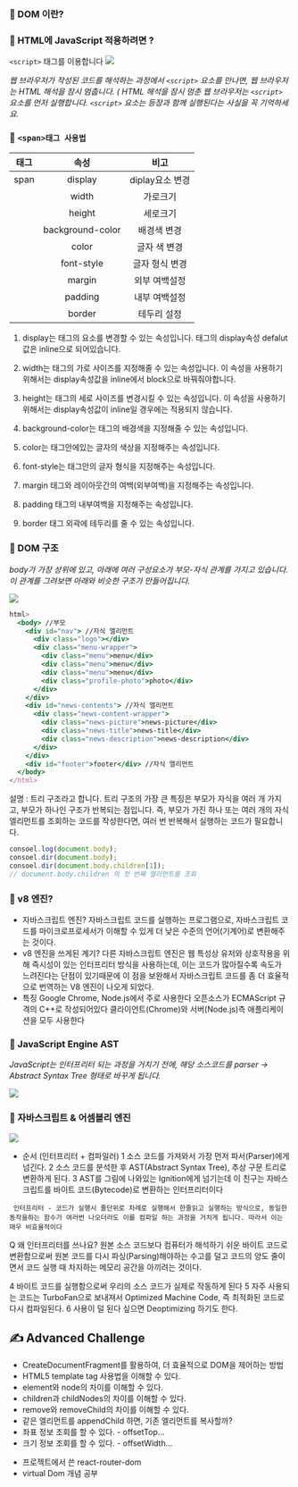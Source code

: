 ### 📖 DOM 이란?

### 📖 HTML에 JavaScript 적용하려면 ?

`<script>` 태그를 이용합니다
![](https://velog.velcdn.com/images/ww3ysq/post/6fe7acb6-ba74-41d5-b714-e96e42fb42b7/image.png)

_웹 브라우저가 작성된 코드를 해석하는 과정에서 `<script>` 요소를 만나면, 웹 브라우저는 HTML 해석을 잠시 멈춥니다. ( HTML 해석을 잠시 멈춘 웹 브라우저는 `<script>` 요소를 먼저 실행합니다. `<script>` 요소는 등장과 함께 실행된다는 사실을 꼭 기억하세요._

### 📖 `<span>태그 사용법`

| 태그 |       속성       |      비고       |
| :--: | :--------------: | :-------------: |
| span |     display      | diplay요소 변경 |
|      |      width       |    가로크기     |
|      |      height      |    세로크기     |
|      | background-color |   배경색 변경   |
|      |      color       |  글자 색 변경   |
|      |    font-style    | 글자 형식 변경  |
|      |      margin      |  외부 여백설정  |
|      |     padding      |  내부 여백설정  |
|      |      border      |   테두리 설정   |

1. display는 <span>태그의 요소를 변경할 수 있는 속성입니다. <span>태그의 display속성 defalut값은 inline으로 되어있습니다.

2. width는 <span>태그의 가로 사이즈를 지정해줄 수 있는 속성입니다. 이 속성을 사용하기 위해서는 display속성값을 inline에서 block으로 바꿔줘야합니다.

3. height는 <span>태그의 세로 사이즈를 변경시킬 수 있는 속성입니다. 이 속성을 사용하기 위해서는 display속성값이 inline일 경우에는 적용되지 않습니다.

4. background-color는 <span>태그의 배경색을 지정해줄 수 있는 속성입니다.

5. color는 <span>태그안에있는 글자의 색상을 지정해주는 속성입니다.

6. font-style는 <span>태그안의 글자 형식을 지정해주는 속성입니다.

7. margin <span>태그와 레이아웃간의 여백(외부여백)을 지정해주는 속성입니다.

8. padding <span>태그의 내부여백을 지정해주는 속성입니다.

9. border <span>태그 외곽에 테두리를 줄 수 있는 속성입니다.

### 📖 DOM 구조

_body가 가장 상위에 있고, 아래에 여러 구성요소가 부모-자식 관계를 가지고 있습니다. 이 관계를 그려보면 아래와 비슷한 구조가 만들어집니다._

![](https://velog.velcdn.com/images/ww3ysq/post/a1a7b299-f020-4095-aae1-5f41bb81114c/image.png)

```jsx
html>
  <body> //부모
    <div id="nav"> //자식 엘리먼트
      <div class="logo"></div>
      <div class="menu-wrapper">
        <div class="menu">menu</div>
        <div class="menu">menu</div>
        <div class="menu">menu</div>
        <div class="profile-photo">photo</div>
      </div>
    </div>
    <div id="news-contents"> //자식 엘리먼트
      <div class="news-content-wrapper">
        <div class="news-picture">news-picture</div>
        <div class="news-title">news-title</div>
        <div class="news-description">news-description</div>
      </div>
    </div>
    <div id="footer">footer</div> //자식 엘리먼트
  </body>
</html>

```

설명 :
트리 구조라고 합니다. 트리 구조의 가장 큰 특징은 부모가 자식을 여러 개 가지고, 부모가 하나인 구조가 반복되는 점입니다. 즉, 부모가 가진 하나 또는 여러 개의 자식 엘리먼트를 조회하는 코드를 작성한다면, 여러 번 반복해서 실행하는 코드가 필요합니다.

```jsx
consoel.log(document.body);
consoel.dir(document.body);
consoel.dir(document.body.children[1]);
// document.body.children 의 첫 번째 엘리먼트를 조회
```

### 📖 v8 엔진?

- 자바스크립트 엔진?
  자바스크립트 코드를 실행하는 프로그램으로, 자바스크립트 코드를 마이크로프로세서가 이해할 수 있게 더 낮은 수준의 언어(기계어)로 변환해주는 것이다.
- v8 엔진을 쓰게된 계기?
  다른 자바스크립트 엔진은 웹 특성상 유저와 상호작용을 위해 즉시성이 있는 인터프리터 방식을 사용하는데, 이는 코드가 많아질수록 속도가 느려진다는 단점이 있기때문에 이 점을 보완해서 자바스크립트 코드를 좀 더 효율적으로 번역하는 V8 엔진이 나오게 되었다.
- 특징
  Google Chrome, Node.js에서 주로 사용한다
  오픈소스가 ECMAScript 규격의 C++로 작성되어있다
  클라이언트(Chrome)와 서버(Node.js)측 애플리케이션을 모두 사용한다

### 📖 JavaScript Engine AST

_JavaScript는 인터프리터 되는 과정을 거치기 전에, 해당 소스코드를 parser -> Abstract Syntax Tree 형태로 바꾸게 됩니다._

![](https://velog.velcdn.com/images/ww3ysq/post/e5c7d77a-ca5d-49d7-a8a3-85c1935a8830/image.png)

### 📖 자바스크립트 & 어셈블리 엔진

![](https://velog.velcdn.com/images/ww3ysq/post/d97d3845-ddfb-41e6-89f8-593c6cd61841/image.png)

- 순서 (인터프리터 + 컴파일러)
  1 소스 코드를 가져와서 가장 먼저 파서(Parser)에게 넘긴다.
  2 소스 코드를 분석한 후 AST(Abstract Syntax Tree), 추상 구문 트리로 변환하게 된다.
  3 AST를 그림에 나와있는 Ignition에게 넘기는데 이 친구는 자바스크립트를 바이트 코드(Bytecode)로 변환하는 인터프리터이다

` 인터프리터 - 코드가 실행시 줄단위로 차례로 실행해서 한줄읽고 실행하는 방식으로, 동일한 동작을하는 함수가 여러번 나오더라도 이를 컴파일 하는 과정을 거치게 됩니다. 따라서 이는 매우 비효율적이다`

Q 왜 인터프리터를 쓰나요?
원본 소스 코드보다 컴퓨터가 해석하기 쉬운 바이트 코드로 변환함으로써 원본 코드를 다시 파싱(Parsing)해야하는 수고를 덜고 코드의 양도 줄이면서 코드 실행 때 차지하는 메모리 공간을 아끼려는 것이다.

4 바이트 코드를 실행함으로써 우리의 소스 코드가 실제로 작동하게 된다
5 자주 사용되는 코드는 TurboFan으로 보내져서 Optimized Machine Code, 즉 최적화된 코드로 다시 컴파일된다.
6 사용이 덜 된다 싶으면 Deoptimizing 하기도 한다.

## ✍ Advanced Challenge

- CreateDocumentFragment를 활용하여, 더 효율적으로 DOM을 제어하는 방법
- HTML5 template tag 사용법을 이해할 수 있다.
- element와 node의 차이를 이해할 수 있다.
- children과 childNodes의 차이를 이해할 수 있다.
- remove와 removeChild의 차이를 이해할 수 있다.
- 같은 엘리먼트를 appendChild 하면, 기존 엘리먼트를 복사할까?
- 좌표 정보 조회를 할 수 있다. - offsetTop...
- 크기 정보 조회를 할 수 있다. - offsetWidth...

* 프로젝트에서 쓴 react-router-dom
* virtual Dom 개념 공부
